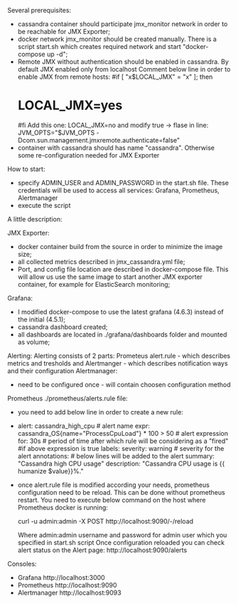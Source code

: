 
Several prerequisites:

- cassandra container should participate jmx_monitor network in order to be reachable for JMX Exporter;
- docker network jmx_monitor should be created manually. There is a script start.sh which creates required 
  network and start "docker-compose up -d";
- Remote JMX without authentication should be enabled in cassandra. By default JMX enabled only from localhost
  Comment below line in order to enable JMX from remote hosts:
  #if [ "x$LOCAL_JMX" = "x" ]; then
  #    LOCAL_JMX=yes
  #fi
  Add this one:
  LOCAL_JMX=no
  and modify true -> flase in line:
  JVM_OPTS="$JVM_OPTS -Dcom.sun.management.jmxremote.authenticate=false"
- container with cassandra should has name "cassandra". Otherwise some re-configuration needed for JMX Exporter


How to start:

- specify ADMIN_USER and ADMIN_PASSWORD in the start.sh file. These credentials will be used to access all services:
  Grafana, Prometheus, Alertmanager
- execute the script


A little description:

JMX Exporter:

- docker container build from the source in order to minimize the image size;
- all collected metrics described in jmx_cassandra.yml file;
- Port, and config file location are described in docker-compose file. This will allow us use the same image to start another 
  JMX exporter container, for example for ElasticSearch monitoring;

Grafana:
- I modified docker-compose to use the latest grafana (4.6.3) instead of the initial (4.5.1);
- cassandra dashboard created;
- all dashboards are located in ./grafana/dashboards folder and mounted as volume;

Alerting:
Alerting consists of 2 parts: 
Prometeus alert.rule - which describes metrics and tresholds and Alertmanger - which describes notification ways and their configuration
Alertmanager:
- need to be configured once - will contain choosen configuration method

Prometheus ./prometheus/alerts.rule file:

- you need to add below line in order to create a new rule:

 - alert: cassandra_high_cpu					# alert name
    expr: cassandra_OS{name="ProcessCpuLoad"} * 100 > 50 	# alert expression
    for: 30s							# period of time after which rule will be considering as a "fired" 
								#if above expression is true
    labels:
      severity: warning 					# severity for the alert
    annotations:						# below lines will be added to the alert
      summary: "Cassandra high CPU usage" 
      description: "Cassandra CPU usage is {{ humanize $value}}%."
- once alert.rule file is modified according your needs, prometheus configuration need to be reload.
  This can be done without prometheus restart. You need to execute below command on the host where Prometheus docker is running:
  
  curl -u admin:admin -X POST http://localhost:9090/-/reload
  
  Where admin:admin username and password for admin user which you specified in start.sh script 
  Once configuration reloaded you can check alert status on the Alert page: http://localhost:9090/alerts

Consoles:

- Grafana http://localhost:3000
- Prometheus http://localhost:9090
- Alertmanager http://localhost:9093








